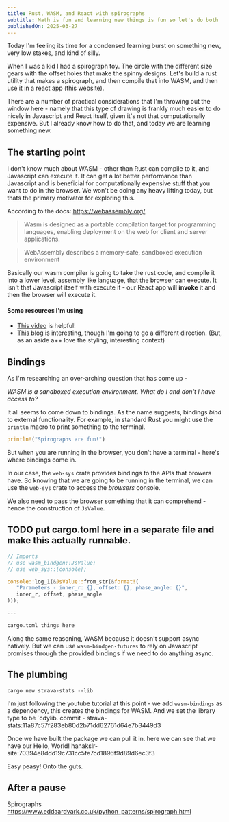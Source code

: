 ```yaml
---
title: Rust, WASM, and React with spirographs
subtitle: Math is fun and learning new things is fun so let's do both
publishedOn: 2025-03-27
---
```


Today I'm feeling its time for a condensed learning burst on something new, very low stakes, and kind of silly.

When I was a kid I had a spirograph toy. The circle with the different size gears with the offset holes that make the spinny designs. Let's build a rust utility that makes a spirograph, and then compile that into WASM, and then use it in a react app (this website).

There are a number of practical considerations that I'm throwing out the window here - namely that this type of drawing is frankly much easier to do nicely in Javascript and React itself, given it's not that computationally expensive. But I already know how to do that, and today we are learning something new.

## The starting point

I don't know much about WASM - other than Rust can compile to it, and Javascript can execute it. It can get a lot better performance than Javascript and is beneficial for computationally expensive stuff that you want to do in the browser. We won't be doing any heavy lifting today, but thats the primary motivator for exploring this.

According to the docs: https://webassembly.org/

> Wasm is designed as a portable compilation target for programming languages, enabling deployment on the web for client and server applications.

> WebAssembly describes a memory-safe, sandboxed execution environment

Basically our wasm compiler is going to take the rust code, and compile it into a lower level, assembly like language, that the browser can execute. It isn't that Javascript itself with execute it - our React app will **invoke** it and then the browser will execute it.

#### Some resources I'm using

- [This video](https://www.youtube.com/watch?v=qQMc3C1tJgw) is helpful!
- [This blog](https://surma.dev/things/rust-to-webassembly/) is interesting, though I'm going to go a different direction. (But, as an aside a++ love the styling, interesting context)

## Bindings

As I'm researching an over-arching question that has come up -

_WASM is a sandboxed execution environment. What do I and don't I have access to?_

It all seems to come down to bindings. As the name suggests, bindings _bind_ to external functionality. For example, in standard Rust you might use the `println` macro to print something to the terminal.

```rust
println!("Spirographs are fun!")
```

But when you are running in the browser, you don't have a terminal - here's where bindings come in.

In our case, the `web-sys` crate provides bindings to the APIs that browers have. So knowing that we are going to be running in the terminal, we can use the `web-sys` crate to access the _browsers_ console.

We also need to pass the browser something that it can comprehend - hence the construction of `JsValue`.

## TODO put cargo.toml here in a separate file and make this actually runnable.

```rust
// Imports
// use wasm_bindgen::JsValue;
// use web_sys::{console};

console::log_1(&JsValue::from_str(&format!(
   "Parameters - inner_r: {}, offset: {}, phase_angle: {}",
   inner_r, offset, phase_angle
)));

---

cargo.toml things here
```

Along the same reasoning, WASM because it doesn't support async natively. But we can use `wasm-bindgen-futures` to rely on Javascript promises through the provided bindings if we need to do anything async.

## The plumbing

`cargo new strava-stats --lib`

I'm just following the youtube tutorial at this point - we add `wasm-bindings` as a dependency, this creates the bindings for WASM. And we set the library type to be `cdylib.
commit - strava-stats:11a87c57f283eb80d2b71dd62761d64e7b3449d3

Once we have built the package we can pull it in.
here we can see that we have our Hello, World! hanakslr-site:70394e8ddd19c731cc5fe7cd1896f9d89d6ec3f3

Easy peasy! Onto the guts.

## After a pause

Spirographs https://www.eddaardvark.co.uk/python_patterns/spirograph.html
